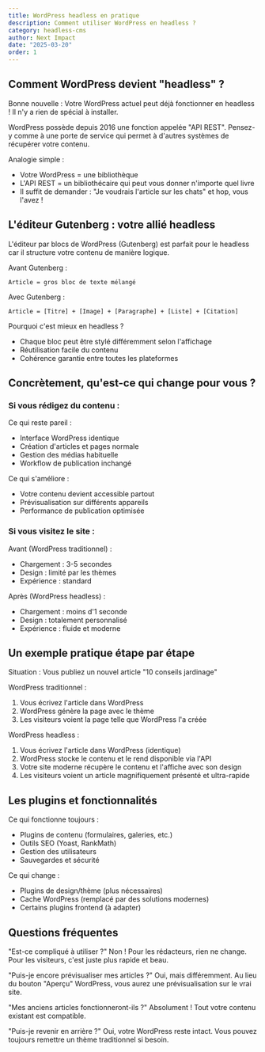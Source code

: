 ```yaml
---
title: WordPress headless en pratique
description: Comment utiliser WordPress en headless ?
category: headless-cms
author: Next Impact
date: "2025-03-20"
order: 1
---
```


## Comment WordPress devient "headless" ?

Bonne nouvelle : Votre WordPress actuel peut déjà fonctionner en headless ! Il n'y a rien de spécial à installer.

WordPress possède depuis 2016 une fonction appelée "API REST". Pensez-y comme à une porte de service qui permet à d'autres systèmes de récupérer votre contenu.

Analogie simple :

- Votre WordPress = une bibliothèque
- L'API REST = un bibliothécaire qui peut vous donner n'importe quel livre
- Il suffit de demander : "Je voudrais l'article sur les chats" et hop, vous l'avez !

## L'éditeur Gutenberg : votre allié headless

L'éditeur par blocs de WordPress (Gutenberg) est parfait pour le headless car il structure votre contenu de manière logique.

Avant Gutenberg :

```
Article = gros bloc de texte mélangé

```

Avec Gutenberg :

```
Article = [Titre] + [Image] + [Paragraphe] + [Liste] + [Citation]

```

Pourquoi c'est mieux en headless ?

- Chaque bloc peut être stylé différemment selon l'affichage
- Réutilisation facile du contenu
- Cohérence garantie entre toutes les plateformes

## Concrètement, qu'est-ce qui change pour vous ?

### Si vous rédigez du contenu :

Ce qui reste pareil :

- Interface WordPress identique
- Création d'articles et pages normale
- Gestion des médias habituelle
- Workflow de publication inchangé

Ce qui s'améliore :

- Votre contenu devient accessible partout
- Prévisualisation sur différents appareils
- Performance de publication optimisée

### Si vous visitez le site :

Avant (WordPress traditionnel) :

- Chargement : 3-5 secondes
- Design : limité par les thèmes
- Expérience : standard

Après (WordPress headless) :

- Chargement : moins d'1 seconde
- Design : totalement personnalisé
- Expérience : fluide et moderne

## Un exemple pratique étape par étape

Situation : Vous publiez un nouvel article "10 conseils jardinage"

WordPress traditionnel :

1. Vous écrivez l'article dans WordPress
2. WordPress génère la page avec le thème
3. Les visiteurs voient la page telle que WordPress l'a créée

WordPress headless :

1. Vous écrivez l'article dans WordPress (identique)
2. WordPress stocke le contenu et le rend disponible via l'API
3. Votre site moderne récupère le contenu et l'affiche avec son design
4. Les visiteurs voient un article magnifiquement présenté et ultra-rapide

## Les plugins et fonctionnalités

Ce qui fonctionne toujours :

- Plugins de contenu (formulaires, galeries, etc.)
- Outils SEO (Yoast, RankMath)
- Gestion des utilisateurs
- Sauvegardes et sécurité

Ce qui change :

- Plugins de design/thème (plus nécessaires)
- Cache WordPress (remplacé par des solutions modernes)
- Certains plugins frontend (à adapter)

## Questions fréquentes

"Est-ce compliqué à utiliser ?"
Non ! Pour les rédacteurs, rien ne change. Pour les visiteurs, c'est juste plus rapide et beau.

"Puis-je encore prévisualiser mes articles ?"
Oui, mais différemment. Au lieu du bouton "Aperçu" WordPress, vous aurez une prévisualisation sur le vrai site.

"Mes anciens articles fonctionneront-ils ?"
Absolument ! Tout votre contenu existant est compatible.

"Puis-je revenir en arrière ?"
Oui, votre WordPress reste intact. Vous pouvez toujours remettre un thème traditionnel si besoin.